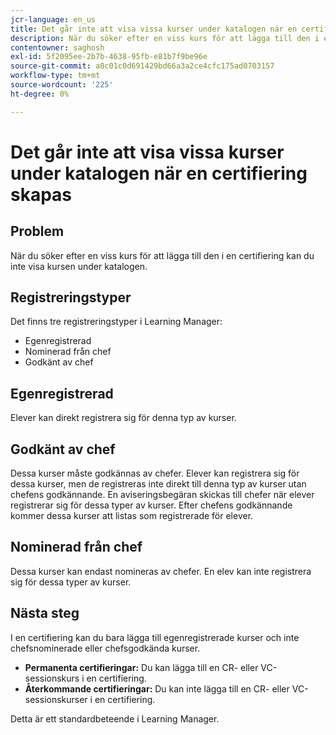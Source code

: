 ```yaml
---
jcr-language: en_us
title: Det går inte att visa vissa kurser under katalogen när en certifiering skapas
description: När du söker efter en viss kurs för att lägga till den i en certifiering kan du inte visa kursen under katalogen.
contentowner: saghosh
exl-id: 5f2095ee-2b7b-4638-95fb-e81b7f9be96e
source-git-commit: a0c01c0d691429bd66a3a2ce4cfc175ad0703157
workflow-type: tm+mt
source-wordcount: '225'
ht-degree: 0%

---
```


# Det går inte att visa vissa kurser under katalogen när en certifiering skapas

## Problem

När du söker efter en viss kurs för att lägga till den i en certifiering kan du inte visa kursen under katalogen.

## Registreringstyper

Det finns tre registreringstyper i Learning Manager:

* Egenregistrerad
* Nominerad från chef
* Godkänt av chef

## Egenregistrerad

Elever kan direkt registrera sig för denna typ av kurser.

## Godkänt av chef

Dessa kurser måste godkännas av chefer. Elever kan registrera sig för dessa kurser, men de registreras inte direkt till denna typ av kurser utan chefens godkännande. En aviseringsbegäran skickas till chefer när elever registrerar sig för dessa typer av kurser. Efter chefens godkännande kommer dessa kurser att listas som registrerade för elever.

## Nominerad från chef

Dessa kurser kan endast nomineras av chefer. En elev kan inte registrera sig för dessa typer av kurser.

## Nästa steg

I en certifiering kan du bara lägga till egenregistrerade kurser och inte chefsnominerade eller chefsgodkända kurser.

* **Permanenta certifieringar:** Du kan lägga till en CR- eller VC-sessionskurs i en certifiering.
* **Återkommande certifieringar:** Du kan inte lägga till en CR- eller VC-sessionskurser i en certifiering.

Detta är ett standardbeteende i Learning Manager.
